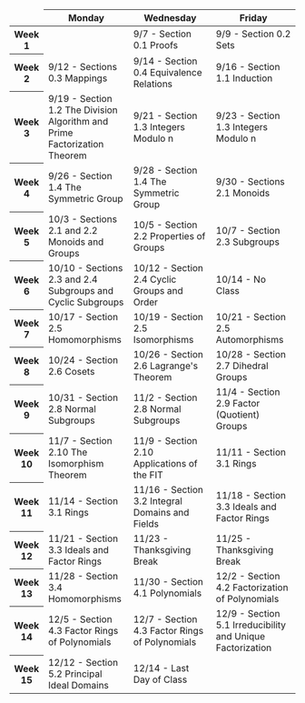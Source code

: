<link href="https://media.uwex.edu/app/droplets_v3/css/droplets.css" rel="stylesheet"></link>
<script href="https://media.uwex.edu/app/droplets_v3/script/droplets.js" type="test/javascript"></script>


<div id="uws-droplets-page">
<table class='hover'>
<thead>
<tr>
	<td style="width:10%"> </td>
	<th style="width:30%">Monday</th>
	<th style="width:30%">Wednesday</th>
	<th style="width:30%">Friday</th>
</tr>
</thead>
<tbody>
<tr>
	<th>Week 1</th>
	<td></td>
	<td>9/7 - Section 0.1 Proofs</td>
	<td>9/9 - Section 0.2 Sets</td>
</tr>
<tr>
	<th>Week 2</th>
	<td>9/12 - Sections 0.3 Mappings</td>
	<td>9/14 - Section 0.4 Equivalence Relations</td>
	<td>9/16 - Section 1.1 Induction</td>
</tr>
<tr>
	<th>Week 3</th>
	<td>9/19 - Section 1.2 The Division Algorithm and Prime Factorization Theorem</td>
	<td>9/21 - Section 1.3 Integers Modulo n</td>
	<td>9/23 - Section 1.3 Integers Modulo n</td>
</tr>
<tr>
	<th>Week 4</th>
	<td>9/26 - Section 1.4 The Symmetric Group</td>
	<td>9/28 - Section 1.4 The Symmetric Group</td>
	<td>9/30 - Sections 2.1 Monoids</td>
</tr>
<tr>
	<th>Week 5</th>
	<td>10/3 - Sections 2.1 and 2.2 Monoids and Groups</td>
	<td>10/5 - Section 2.2 Properties of Groups</td>
	<td>10/7 - Section 2.3 Subgroups</td>
</tr>
<tr>
	<th>Week 6</th>
	<td>10/10 - Sections 2.3 and 2.4 Subgroups and Cyclic Subgroups</td>
	<td>10/12 - Section 2.4 Cyclic Groups and Order</td>
	<td>10/14 - No Class</td>
</tr>
<tr>
	<th>Week 7</th>
	<td>10/17 - Section 2.5 Homomorphisms</td>
	<td>10/19 - Section 2.5 Isomorphisms</td>
	<td>10/21 - Section 2.5 Automorphisms</td>
</tr>
<tr>
	<th>Week 8</th>
	<td>10/24 - Section 2.6 Cosets</td>
	<td>10/26 - Section 2.6 Lagrange's Theorem</td>
	<td>10/28 - Section 2.7 Dihedral Groups</td>
</tr>
<tr>
	<th>Week 9</th>
	<td>10/31 - Section 2.8 Normal Subgroups</td>
	<td>11/2 - Section 2.8 Normal Subgroups</td>
	<td>11/4 - Section 2.9 Factor (Quotient) Groups</td>
</tr>
<tr>
	<th>Week 10</th>
	<td>11/7 - Section 2.10 The Isomorphism Theorem</td>
	<td>11/9 - Section 2.10 Applications of the FIT</td>
	<td>11/11 - Section 3.1 Rings</td>
</tr>
<tr>
	<th>Week 11</th>
	<td>11/14 - Section 3.1 Rings</td>
	<td>11/16 - Section 3.2 Integral Domains and Fields</td>
	<td>11/18 - Section 3.3 Ideals and Factor Rings</td>
</tr>
<tr>
	<th>Week 12</th>
	<td>11/21 - Section 3.3 Ideals and Factor Rings</td>
	<td>11/23 - Thanksgiving Break</td>
	<td>11/25 - Thanksgiving Break</td>
</tr>
<tr>
	<th>Week 13</th>
	<td>11/28 - Section 3.4 Homomorphisms</td>
	<td>11/30 - Section 4.1 Polynomials</td>
	<td>12/2 - Section 4.2 Factorization of Polynomials</td>
</tr>
<tr>
	<th>Week 14</th>
	<td>12/5 - Section 4.3 Factor Rings of Polynomials</td>
	<td>12/7 - Section 4.3 Factor Rings of Polynomials</td>
	<td>12/9 - Section 5.1 Irreducibility and Unique Factorization</td>
</tr>
<tr>
	<th>Week 15</th>
	<td>12/12 - Section 5.2 Principal Ideal Domains</td>
	<td>12/14 - Last Day of Class</td>
	<td></td>
</tr>
</tbody>
</table>
</div>